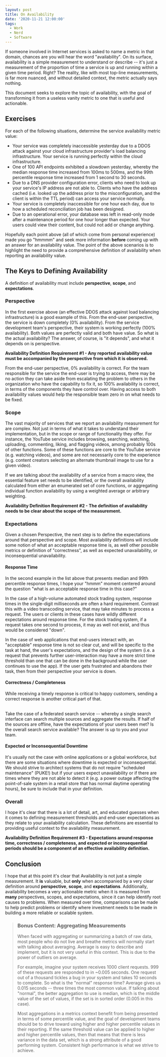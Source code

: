 ```yaml
---
layout: post
title: On Availability
date: '2020-11-21 12:00:00'
tags:
  - Work
  - Nerd
  - Software
---
```


If someone involved in Internet services is asked to name a metric in that domain, chances are you will hear the word "availability". On its surface, availability is a simple measurement to understand or describe -- it's just a measurement of the proportion of time a service is up and running within a given time period. Right? The reality, like with most top-line measurements, is far more nuanced, and without detailed context, the metric actually says nothing.

This document seeks to explore the topic of availability, with the goal of transforming it from a useless vanity metric to one that is useful and actionable.

## Exercises

For each of the following situations, determine the service availability metric value:

- Your service was completely inaccessible yesterday due to a DDOS attack against your cloud infrastructure provider's load balancing infrastructure. Your service is running perfectly within the cloud infrastructure.
- One of 100 API endpoints exhibited a slowdown yesterday, whereby the median response time increased from 100ms to 500ms, and the 99th percentile response time increased from 1 second to 30 seconds.
- Due to a DNS provider configuration error, clients who need to look up your service's IP address are not able to. Clients who have the address cached (i.e. looked up the address prior to the misconfiguration, and the client is within the TTL period) can access your service normally.
- Your service is completely inaccessible for one hour each day, due to how a scheduled reconciliation job has been designed.
- Due to an operational error, your database was left in read-only mode after a maintenance period for one hour longer than expected. Your users could view their content, but could not add or change anything.

Hopefully each point above (all of which come from personal experience) made you go "hmmmm" and seek more information **before** coming up with an answer for an availability value. The point of the above scenarios is to highlight the need to provide a comprehensive definition of availability when reporting an availability value.

## The Keys to Defining Availability

A definition of availability must include **perspective**, **scope**, and **expectations**.

### Perspective

In the first exercise above (an effective DDOS attack against load balancing infrastructure) is a good example of this. From the end-user perspective, the service is down completely (0% availability). From the service development team's perspective, their system is working perfectly (100% availability). Both values are perfectly valid and both have value. So what is the actual availability? The answer, of course, is "it depends", and what it depends on is perspective.

**Availability Definition Requirement #1 - Any reported availability value must be accompanied by the perspective from which it is observed.**

From the end-user perspective, 0% availability is correct. For the team responsible for the service the end-user is trying to access, there may be no action they can take aside from escalating the problem to others in the organization who have the capability to fix it, so 100% availability is correct, in terms of the components they have control over. Having access to both availability values would help the responsible team zero in on what needs to be fixed.

### Scope

The vast majority of services that we report an availability measurement for are complex. Not just in terms of what it takes to understand their implementation, but in the scope or range of functionality they offer. For instance, the YouTube service includes browsing, searching, watching, uploading, commenting, liking, and flagging videos, among probably 100s of other functions. Some of these functions are core to the YouTube service (e.g. watching videos), and some are not necessarily core to the experience (e.g. content creators selecting an alternate thumbnail image to use for a given video).

If we are talking about the availability of a service from a macro view, the essential feature set needs to be identified, or the overall availability calculated from either an enumerated set of core functions, or aggregating individual function availability by using a weighted average or arbitrary weighting.

**Availability Definition Requirement #2 - The definition of availability needs to be clear about the scope of the measurement.**

### Expectations

Given a chosen Perspective, the next step is to define the expectations around that perspective and scope. Most availability definitions will include some notion of what an acceptable response time is, as well other possible metrics or definition of "correctness", as well as expected unavailability, or inconsequential unavailability.

#### Response Time

In the second example in the list above that presents median and 99th percentile response times, I hope your "hmmm" moment centered around the question "what is an acceptable response time in this case?"

In the case of a high-volume automated stock trading system, response times in the single-digit milliseconds are often a hard requirement. Contrast this with a video transcoding service, that may take minutes to process a request. The users or clients in these cases have wildly different expectations around response time. For the stock trading system, if a request takes one second to process, it may as well not exist, and thus would be considered "down".

In the case of web applications that end-users interact with, an "acceptable" response time is not so clear cut, and will be specific to the task at hand, the user's expectations, and the design of the system (i.e. a request that prevents further user-interaction may have a more strict time threshold than one that can be done in the background while the user continues to use the app). If the user gets frustrated and abandons their task, then from their perspective your service is down.

#### Correctness / Completeness

While receiving a timely response is critical to happy customers, sending a correct response is another critical part of that.

\
Take the case of a federated search service -- whereby a single search interface can search multiple sources and aggregate the results. If half of the sources are offline, have the expectations of your users been met? Is the overall search service available? The answer is up to you and your team.

#### Expected or Inconsequential Downtime

It's usually not the case with online applications or a global workforce, but there are some situations where downtime is expected or inconsequential. We should strive to architect systems that do not require "scheduled maintenance" (PUKE!) but if your users expect unavailability or if there are times where they are not able to detect it (e.g. a power outage affecting the point-of-sale system in a retail store that has normal daytime operating hours), be sure to include that in your definition.

### Overall

I hope it's clear that there is a lot of detail, art, and educated guesses when it comes to defining measurement thresholds and end-user expectations as they relate to your availability calculation. These definitions are essential to providing useful context to the availability measurement.

**Availability Definition Requirement #3 - Expectations around response time, correctness / completeness, and expected or inconsequential periods should be a component of an effective availability definition.**

## Conclusion

I hope that at this point it's clear that Availability is not just a simple measurement. It **is** valuable, but **only** when accompanied by a very clear definition around **perspective**, **scope**, and **expectations**. Additionally, availability becomes a very actionable metric when it is measured from **many** perspectives, scopes, and expectations, since it can help identify root causes to problems. When measured over time, comparisons can be made to help predict problems or identify where investment needs to be made in building a more reliable or scalable system.

> ### Bonus Content: Aggregating Measurements
>
> When faced with aggregating or summarizing a batch of raw data, most people who do not live and breathe metrics will normally start with talking about averaging. Average is easy to describe and implement, but it is not very useful in this context. This is due to the power of outliers on average.
>
> For example, imagine your system receives 1000 client requests. 999 of these requests are responded to in ~0.005 seconds. One request out of a thousand tickles a bug in your system and takes 10 seconds to complete. So what is the "normal" response time? Average gives us 0.015 seconds -- three times the most common value. If talking about "normal", the better aggregation to use is median, which is the middle value of the set of values, if the set is in sorted order (0.005 in this case).
>
> Most aggregations in a metrics context benefit from being presented in terms of some percentile value, and the goal of development teams should be to drive toward using higher and higher percentile values in their reporting. If the same threshold value can be applied to higher and higher percentile values, then that means that there is less variance in the data set, which is a strong attribute of a good performing system. Consistent high performance is what we strive to achieve.
